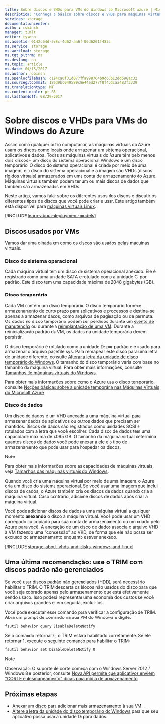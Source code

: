 ```yaml
---
title: Sobre discos e VHDs para VMs do Windows do Microsoft Azure | Microsoft Docs
description: "Conheça o básico sobre discos e VHDs para máquinas virtuais do Windows no Azure."
services: storage
documentationcenter: 
author: robinsh
manager: timlt
editor: tysonn
ms.assetid: 0142c64d-5e8c-4d62-aa6f-06d6261f485a
ms.service: storage
ms.workload: storage
ms.tgt_pltfrm: na
ms.devlang: na
ms.topic: article
ms.date: 06/15/2017
ms.author: robinsh
ms.openlocfilehash: c194ca0f31d077ffa998764b9d63b12dd596ac32
ms.sourcegitcommit: 18ad9bc049589c8e44ed277f8f43dcaa483f3339
ms.translationtype: MT
ms.contentlocale: pt-BR
ms.lasthandoff: 08/29/2017
---
```

# <a name="about-disks-and-vhds-for-azure-windows-vms"></a>Sobre discos e VHDs para VMs do Windows do Azure
Assim como qualquer outro computador, as máquinas virtuais do Azure usam os discos como locais onde armazenar um sistema operacional, aplicativos e dados. Todas as máquinas virtuais do Azure têm pelo menos dois discos – um disco do sistema operacional Windows e um disco temporário. O disco do sistema operacional é criado por meio de uma imagem, e o disco do sistema operacional e a imagem são VHDs (discos rígidos virtuais) armazenados em uma conta de armazenamento do Azure. Máquinas virtuais também podem ter um ou mais discos de dados que também são armazenados em VHDs. 

Neste artigo, vamos falar sobre os diferentes usos dos discos e discutir os diferentes tipos de discos que você pode criar e usar. Este artigo também está disponível para [máquinas virtuais Linux](about-disks-and-vhds.md).

[!INCLUDE [learn-about-deployment-models](../../../includes/learn-about-deployment-models-both-include.md)]

## <a name="disks-used-by-vms"></a>Discos usados por VMs

Vamos dar uma olhada em como os discos são usados pelas máquinas virtuais.

### <a name="operating-system-disk"></a>Disco do sistema operacional
Cada máquina virtual tem um disco de sistema operacional anexado. Ele é registrado como uma unidade SATA e rotulado como a unidade C: por padrão. Este disco tem uma capacidade máxima de 2048 gigabytes (GB). 

### <a name="temporary-disk"></a>Disco temporário
Cada VM contém um disco temporário. O disco temporário fornece armazenamento de curto prazo para aplicativos e processos e destina-se apenas a armazenar dados, como arquivos de paginação ou de permuta. Os dados no disco temporário podem ser perdidos durante um [evento de manutenção](manage-availability.md?toc=%2fazure%2fvirtual-machines%2fwindows%2ftoc.json#understand-vm-reboots---maintenance-vs-downtime) ou durante a [reimplantação de uma VM](redeploy-to-new-node.md?toc=%2fazure%2fvirtual-machines%2fwindows%2ftoc.json). Durante a reinicialização padrão da VM, os dados na unidade temporária devem persistir.

O disco temporário é rotulado como a unidade D: por padrão e é usado para armazenar o arquivo pagefile.sys. Para remapear este disco para uma letra de unidade diferente, consulte [Alterar a letra da unidade de disco temporário do Windows](change-drive-letter.md). O tamanho do disco temporário varia com base no tamanho da máquina virtual. Para obter mais informações, consulte [Tamanhos de máquinas virtuais do Windows](sizes.md).

Para obter mais informações sobre como o Azure usa o disco temporário, consulte [Noções básicas sobre a unidade temporária nas Máquinas Virtuais do Microsoft Azure](https://blogs.msdn.microsoft.com/mast/2013/12/06/understanding-the-temporary-drive-on-windows-azure-virtual-machines/)


### <a name="data-disk"></a>Disco de dados
Um disco de dados é um VHD anexado a uma máquina virtual para armazenar dados de aplicativos ou outros dados que precisam ser mantidos. Discos de dados são registrados como unidades SCSI e rotulados com a letra que você escolher. Cada disco de dados tem uma capacidade máxima de 4095 GB. O tamanho da máquina virtual determina quantos discos de dados você pode anexar a ele e o tipo de armazenamento que pode usar para hospedar os discos.

> [!NOTE]
> Para obter mais informações sobre as capacidades de máquinas virtuais, veja [Tamanhos das máquinas virtuais do Windows](sizes.md).
> 

Quando você cria uma máquina virtual por meio de uma imagem, o Azure cria um disco do sistema operacional. Se você usar uma imagem que inclui discos de dados, o Azure também cria os discos de dados quando cria a máquina virtual. Caso contrário, adicione discos de dados após criar a máquina virtual.

Você pode adicionar discos de dados a uma máquina virtual a qualquer momento **anexando** o disco à máquina virtual. Você pode usar um VHD carregado ou copiado para sua conta de armazenamento ou um criado pelo Azure para você. A anexação de um disco de dados associa o arquivo VHD à VM fazendo uma “concessão” ao VHD, de forma que ele não possa ser excluído do armazenamento enquanto estiver anexado.


[!INCLUDE [storage-about-vhds-and-disks-windows-and-linux](../../../includes/storage-about-vhds-and-disks-windows-and-linux.md)]

## <a name="one-last-recommendation-use-trim-with-unmanaged-standard-disks"></a>Uma última recomendação: use o TRIM com discos padrão não gerenciados 

Se você usar discos padrão não gerenciados (HDD), será necessário habilitar o TRIM. O TRIM descarta os blocos não usados do disco para que você seja cobrado apenas pelo armazenamento que está efetivamente sendo usado. Isso poderá representar uma economia dos custos se você criar arquivos grandes e, em seguida, excluí-los. 

Você pode executar esse comando para verificar a configuração de TRIM. Abra um prompt de comando na sua VM do Windows e digite:


```
fsutil behavior query DisableDeleteNotify
```

Se o comando retornar 0, o TRIM estará habilitado corretamente. Se ele retornar 1, execute o seguinte comando para habilitar o TRIM:

```
fsutil behavior set DisableDeleteNotify 0
```

> [!NOTE]
> Observação: O suporte de corte começa com o Windows Server 2012 / Windows 8 e posterior, consulte [Nova API permite que aplicativos enviem "CORTE e desmapeamento" dicas para mídia de armazenamento](https://msdn.microsoft.com/windows/compatibility/new-api-allows-apps-to-send-trim-and-unmap-hints).
> 

<!-- Might want to match next-steps from overview of managed disks -->
## <a name="next-steps"></a>Próximas etapas
* [Anexar um disco](attach-disk-portal.md?toc=%2fazure%2fvirtual-machines%2fwindows%2ftoc.json) para adicionar mais armazenamento à sua VM.
* [Altere a letra da unidade do disco temporário do Windows](change-drive-letter.md?toc=%2fazure%2fvirtual-machines%2fwindows%2fclassic%2ftoc.json) para que seu aplicativo possa usar a unidade D: para dados.


